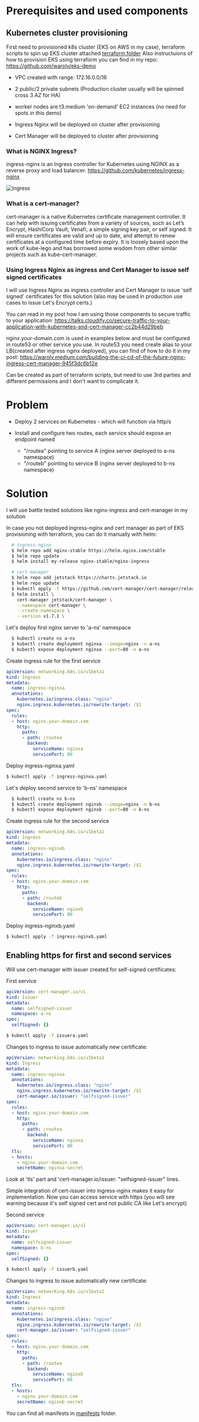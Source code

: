 
# Prerequisites and used components

## Kubernetes cluster provisioning

First need to provisioned k8s cluster (EKS on AWS in my case), terraform scripts to spin up EKS cluster attached [terraform folder](terraform)
Also instructuions of how to provision EKS using terraform you can find in my repo: https://github.com/warolv/eks-demo

  * VPC created with range: 172.16.0.0/16 

  * 2 public/2 private subnets (Production cluster usually will be spinned cross 3 AZ for HA)

  * worker nodes are t3.medium 'on-demand' EC2 instances (no need for spots in this demo)

  * Ingress Nginx will be deployed on cluster after provisioning

  * Cert Manager will be deployed to cluster after provisioning 

### What is NGINX Ingress?

ingress-nginx is an Ingress controller for Kubernetes using NGINX as a reverse proxy and load balancer.
https://github.com/kubernetes/ingress-nginx

![ingress](images/ingress.png)

### What is a cert-manager?

cert-manager is a native Kubernetes certificate management controller. It can help with issuing certificates from a variety of sources, such as Let’s Encrypt, HashiCorp Vault, Venafi, a simple signing key pair, or self signed.
It will ensure certificates are valid and up to date, and attempt to renew certificates at a configured time before expiry.
It is loosely based upon the work of kube-lego and has borrowed some wisdom from other similar projects such as kube-cert-manager.

### Using Ingress Nginx as ingress and Cert Manager to issue self signed certificates

I will use Ingress Nginx as ingress controller and Cert Manager to issue 'self signed' certificates for this solution (also may be used in production use cases to issue Let's Encrypt certs.)

You can read in my post how I am using those components to secure traffic to your application: https://talks.cloudify.co/secure-traffic-to-your-application-with-kubernetes-and-cert-manager-cc2b44d29beb

nginx.your-domain.com is used in examples below and must be configured in route53 or other service you use.
In route53 you need create alias to your LB(created after ingress nginx deployed), you can find of how to do it in my post: https://warolv.medium.com/building-the-ci-cd-of-the-future-nginx-ingress-cert-manager-945f3dc6b12e

Can be created as part of terraform scripts, but need to use 3rd parties and different permissions and I don't want to complicate it.




# Problem

* Deploy 2 services on Kubernetes - which will function via http/s

* Install and configure two routes, each service should expose an endpoint
named
  * "/routea" pointing to service A (nginx server deployed to a-ns namespace)
  * "/routeb" pointing to service B (nginx server deployed to b-ns namespace)


# Solution
  I will use battle tested solutions like nginx-ingress and cert-manager in my solution
  
  In case you not deployed ingress-nginx and cert manager as part of EKS provisioning with terraform, you can do it manually with helm:
  
```bash
  # ingress-nginx
  $ helm repo add nginx-stable https://helm.nginx.com/stable
  $ helm repo update
  $ helm install my-release nginx-stable/nginx-ingress

  # cert-manager
  $ helm repo add jetstack https://charts.jetstack.io
  $ helm repo update
  $ kubectl apply -f https://github.com/cert-manager/cert-manager/releases/download/v1.7.1/cert-manager.crds.yaml
  $ helm install \
    cert-manager jetstack/cert-manager \
    --namespace cert-manager \
    --create-namespace \
    --version v1.7.1 \
```

Let's deploy first nginx server to 'a-ns' namespace
```bash
  $ kubectl create ns a-ns
  $ kubectl create deployment nginxa --image=nginx -n a-ns
  $ kubectl expose deployment nginxa --port=80 -n a-ns
```

Create ingress rule for the first service
```yaml
apiVersion: networking.k8s.io/v1beta1
kind: Ingress
metadata:
  name: ingress-nginxa
  annotations:
    kubernetes.io/ingress.class: "nginx"
    nginx.ingress.kubernetes.io/rewrite-target: /$1
spec:
  rules:
  - host: nginx.your-domain.com
    http:
      paths:
      - path: /routea
        backend:
          serviceName: nginxa
          servicePort: 80
```

Deploy ingress-nginxa.yaml
```bash
$ kubectl apply -f ingress-nginxa.yaml
```

Let's deploy second service to 'b-ns' namespace
```bash
  $ kubectl create ns b-ns
  $ kubectl create deployment nginxb --image=nginx -n b-ns
  $ kubectl expose deployment nginxb --port=80 -n b-ns
```

Create ingress rule for the second service
```yaml
apiVersion: networking.k8s.io/v1beta1
kind: Ingress
metadata:
  name: ingress-nginxb
  annotations:
    kubernetes.io/ingress.class: "nginx"
    nginx.ingress.kubernetes.io/rewrite-target: /$1
spec:
  rules:
  - host: nginx.your-domain.com
    http:
      paths:
      - path: /routeb
        backend:
          serviceName: nginxb
          servicePort: 80
```

Deploy ingress-nginxb.yaml
```bash
$ kubectl apply -f ingress-nginxb.yaml
```

## Enabling https for first and second services

Will use cert-manager with issuer created for self-signed certificates:

First service

```yaml
apiVersion: cert-manager.io/v1
kind: Issuer
metadata:
  name: selfsigned-issuer
  namespace: a-ns
spec:
  selfSigned: {}
```

```bash
$ kubectl apply -f issuera.yaml
```

Changes to ingress to issue automatically new certificate:

```yaml
apiVersion: networking.k8s.io/v1beta1
kind: Ingress
metadata:
  name: ingress-nginxa
  annotations:
    kubernetes.io/ingress.class: "nginx"
    nginx.ingress.kubernetes.io/rewrite-target: /$1
    cert-manager.io/issuer: "selfsigned-issuer"
spec:
  rules:
  - host: nginx.your-domain.com
    http:
      paths:
      - path: /routea
        backend:
          serviceName: nginxa
          servicePort: 80
  tls:
  - hosts:
    - nginx.your-domain.com
    secretName: nginxa-secret
```

Look at 'tls' part and 'cert-manager.io/issuer: "selfsigned-issuer" lines. 

Simple integration of cert-issuer into ingress-nginx makes it easy for implementation.
Now you can access service with https (you will see warning because it's self signed cert and not public CA like Let's encrypt)

Second service

```yaml
apiVersion: cert-manager.io/v1
kind: Issuer
metadata:
  name: selfsigned-issuer
  namespace: b-ns
spec:
  selfSigned: {}
```

```bash
$ kubectl apply -f issuerb.yaml
```

Changes to ingress to issue automatically new certificate:

```yaml
apiVersion: networking.k8s.io/v1beta1
kind: Ingress
metadata:
  name: ingress-nginxb
  annotations:
    kubernetes.io/ingress.class: "nginx"
    nginx.ingress.kubernetes.io/rewrite-target: /$1
    cert-manager.io/issuer: "selfsigned-issuer"
spec:
  rules:
  - host: nginx.your-domain.com
    http:
      paths:
      - path: /routea
        backend:
          serviceName: nginxb
          servicePort: 80
  tls:
  - hosts:
    - nginx.your-domain.com
    secretName: nginxb-secret
```

You can find all manifests in [manifests](/manifests) folder.